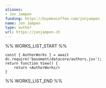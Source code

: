 ```yaml
---
aliases:
- Jon Jampen
funding: https://buymeacoffee.com/jonjampen
name: Jon Jampen
type: author
url: https://jonjampen.ch
---
```



%% WORKS_LIST_START %%

```datacorejsx
const { AuthorWorks } = await dc.require('basement/datacore/authors.jsx');
return function View() {
    return <AuthorWorks/>
}
```
%% WORKS_LIST_END %%